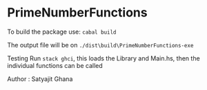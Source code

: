 # PrimeNumberFunctions

To build the package use:
``cabal build``

The output file will be on
``./dist\build\PrimeNumberFunctions-exe``

Testing
Run ``stack ghci``, this loads the Library and Main.hs, then the individual functions can be called

Author : Satyajit Ghana
